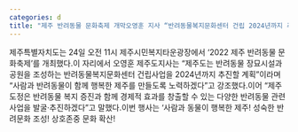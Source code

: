 ```yaml
---
categories: d
title: "제주 반려동물 문화축제 개막오영훈 지사 “반려동물복지문화센터 건립 2024년까지 추진”"
---
```

제주특별자치도는 24일 오전 11시 제주시민복지타운광장에서 ‘2022 제주 반려동물 문화축제’를 개최했다.이 자리에서 오영훈 제주도지사는 “제주도는 반려동물 장묘시설과 공원을 조성하는 반려동물복지문화센터 건립사업을 2024년까지 추진할 계획”이라며 “사람과 반려동물이 함께 행복한 제주를 만들도록 노력하겠다”고 강조했다.이어 “제주도정은 반려동물 복지 증진과 함께 경제적 효과를 창출할 수 있는 다양한 반려동물 관련 사업을 발굴·추진하겠다”고 말했다.이번 행사는 ‘사람과 동물이 행복한 제주! 성숙한 반려문화 조성! 상호존중 문화 확산!